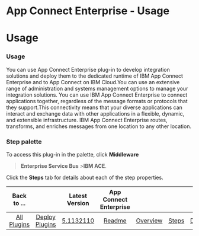 
App Connect Enterprise - Usage
==============================

# Usage



### Usage




 


You can use App Connect Enterprise plug-in to develop integration solutions and deploy them to the 
dedicated runtime of IBM App Connect Enterprise and to App Connect on IBM Cloud.You can use an extensive range of 
administration and systems management options to manage your integration solutions. You can use IBM App Connect 
Enterprise to connect applications together, regardless of the message formats or protocols that they support.This 
connectivity means that your diverse applications can interact and exchange data with other applications in a flexible, 
dynamic, and extensible infrastructure. IBM App Connect Enterprise routes, transforms, and enriches messages from one 
location to any other location.


### **Step palette**


To access this plug-in in the palette, click **Middleware** 
>**Enterprise Service Bus** >**IBM ACE**.


Click the **Steps** tab for details about each of the step properties.



|Back to ...||Latest Version|App Connect Enterprise ||||
| :---: | :---: | :---: | :---: | :---: | :---: | :---: |
|[All Plugins](../../index.md)|[Deploy Plugins](../README.md)|[5.1132110]()|[Readme](README.md)|[Overview](overview.md)|[Steps](steps.md)|[Downloads](downloads.md)|
